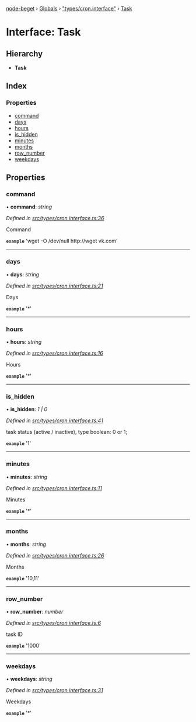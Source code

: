 [node-beget](../README.md) › [Globals](../globals.md) › ["types/cron.interface"](../modules/_types_cron_interface_.md) › [Task](_types_cron_interface_.task.md)

# Interface: Task

## Hierarchy

* **Task**

## Index

### Properties

* [command](_types_cron_interface_.task.md#command)
* [days](_types_cron_interface_.task.md#days)
* [hours](_types_cron_interface_.task.md#hours)
* [is_hidden](_types_cron_interface_.task.md#is_hidden)
* [minutes](_types_cron_interface_.task.md#minutes)
* [months](_types_cron_interface_.task.md#months)
* [row_number](_types_cron_interface_.task.md#row_number)
* [weekdays](_types_cron_interface_.task.md#weekdays)

## Properties

###  command

• **command**: *string*

*Defined in [src/types/cron.interface.ts:36](https://github.com/olehcambel/node-beget/blob/530258f/src/types/cron.interface.ts#L36)*

Command

**`example`** 'wget -O /dev/null http://wget vk.com'

___

###  days

• **days**: *string*

*Defined in [src/types/cron.interface.ts:21](https://github.com/olehcambel/node-beget/blob/530258f/src/types/cron.interface.ts#L21)*

Days

**`example`** '*'

___

###  hours

• **hours**: *string*

*Defined in [src/types/cron.interface.ts:16](https://github.com/olehcambel/node-beget/blob/530258f/src/types/cron.interface.ts#L16)*

Hours

**`example`** '*'

___

###  is_hidden

• **is_hidden**: *1 | 0*

*Defined in [src/types/cron.interface.ts:41](https://github.com/olehcambel/node-beget/blob/530258f/src/types/cron.interface.ts#L41)*

task status (active / inactive), type boolean: 0 or 1;

**`example`** '1'

___

###  minutes

• **minutes**: *string*

*Defined in [src/types/cron.interface.ts:11](https://github.com/olehcambel/node-beget/blob/530258f/src/types/cron.interface.ts#L11)*

Minutes

**`example`** '*'

___

###  months

• **months**: *string*

*Defined in [src/types/cron.interface.ts:26](https://github.com/olehcambel/node-beget/blob/530258f/src/types/cron.interface.ts#L26)*

Months

**`example`** '10,11'

___

###  row_number

• **row_number**: *number*

*Defined in [src/types/cron.interface.ts:6](https://github.com/olehcambel/node-beget/blob/530258f/src/types/cron.interface.ts#L6)*

task ID

**`example`** '1000'

___

###  weekdays

• **weekdays**: *string*

*Defined in [src/types/cron.interface.ts:31](https://github.com/olehcambel/node-beget/blob/530258f/src/types/cron.interface.ts#L31)*

Weekdays

**`example`** '*'
